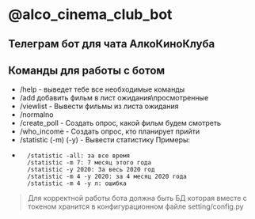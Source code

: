 # @alco_cinema_club_bot

## Телеграм бот для чата АлкоКиноКлуба

## Команды для работы с ботом

- /help - выведет тебе все необходимые команды
- /add добавить фильм в лист ожидания\просмотренные
- /viewlist - Вывести фильмы из листа ожидания
- /normalno
- /create_poll - Создать опрос, какой фильм будем смотреть
- /who_income - Создать опрос, кто планирует прийти
- /statistic (-m) (-y) - Вывести статистику
  Примеры:
-       /statistic -all: за все время
        /statistic -m 7: 7 месяц этого года
        /statistic -y 2020: За весь 2020 год
        /statistic -m 4 -y 2020: за 4 месяц 2020 года
        /statistic -m 4 -y л: ошибка

> Для корректной работы бота должна быть БД
> которая вместе с токеном хранится в конфигурационном файле setting/config.py


